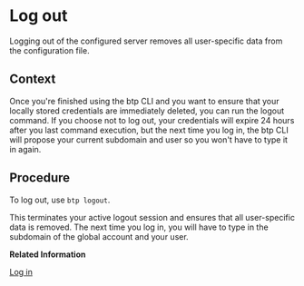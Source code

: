 <!-- loio9f1c87a3068f44ef90a903a9f45f986a -->

# Log out

Logging out of the configured server removes all user-specific data from the configuration file.



## Context

Once you're finished using the btp CLI and you want to ensure that your locally stored credentials are immediately deleted, you can run the logout command. If you choose not to log out, your credentials will expire 24 hours after you last command execution, but the next time you log in, the btp CLI will propose your current subdomain and user so you won't have to type it in again.



## Procedure

To log out, use `btp logout`.

This terminates your active logout session and ensures that all user-specific data is removed. The next time you log in, you will have to type in the subdomain of the global account and your user.

**Related Information**  


[Log in](log-in-e241b30.md "Log in with the btp CLI is on global account level.")

